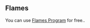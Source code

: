 ## Flames

You can use [Flames Program](https://github.com/VinayModepalli/Flames/edit/master/flames.py) for free..


